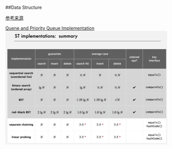 ##Data Structure

[参考来源](http://algorithm.yuanbin.me/zh-cn/basics_data_structure/index.html)


[Quene and Priority Queue Implementation](http://www.openbookproject.net/thinkcs/archive/java/english/chap16.htm)
![Search Summary](../image/SearchSummary.png)


